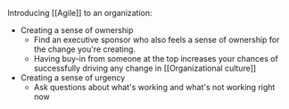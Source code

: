 Introducing [[Agile]] to an organization:
- Creating a sense of ownership
	- Find an executive sponsor who also feels a sense of ownership for the change you're creating.
	- Having buy-in from someone at the top increases your chances of successfully driving any change in [[Organizational culture]]
- Creating a sense of urgency
	- Ask questions about what's working and what's not working right now